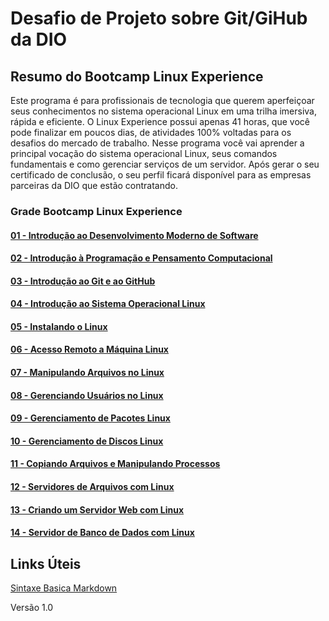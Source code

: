 # Desafio de Projeto sobre Git/GiHub da DIO

## Resumo do Bootcamp Linux Experience
Este programa é para profissionais de tecnologia que querem aperfeiçoar seus conhecimentos no sistema operacional Linux em uma trilha imersiva, rápida e eficiente. O Linux Experience possui apenas 41 horas, que você pode finalizar em poucos dias, de atividades 100% voltadas para os desafios do mercado de trabalho.   Nesse programa você vai aprender a principal vocação do sistema operacional Linux, seus comandos fundamentais e como gerenciar serviços de um servidor.  Após gerar o seu certificado de conclusão, o seu perfil ficará disponível para as empresas parceiras da DIO que estão contratando.

### Grade Bootcamp Linux Experience
#### [01 - Introdução ao Desenvolvimento Moderno de Software](https://github.com/rafacss/dio-desafio-github-primeiro-repositorio/blob/main/cursos/01%20-%20Introdu%C3%A7%C3%A3o%20ao%20Desenvolvimento%20Moderno%20de%20Software/README.md)
#### [02 - Introdução à Programação e Pensamento Computacional](https://github.com/rafacss/dio-desafio-github-primeiro-repositorio/blob/main/cursos/02%20-%20Introdu%C3%A7%C3%A3o%20%C3%A0%20Programa%C3%A7%C3%A3o%20e%20Pensamento%20Computacional/README.md)
#### [03 - Introdução ao Git e ao GitHub](https://github.com/rafacss/dio-desafio-github-primeiro-repositorio/blob/main/cursos/03%20-%20Introdu%C3%A7%C3%A3o%20ao%20Git%20e%20ao%20GitHub/README.md)
#### [04 - Introdução ao Sistema Operacional Linux](https://github.com/rafacss/dio-desafio-github-primeiro-repositorio/blob/main/cursos/04%20-%20Introdu%C3%A7%C3%A3o%20ao%20SIstema%20Operacional%20Linux/README.md)
#### [05 - Instalando o Linux](https://github.com/rafacss/dio-desafio-github-primeiro-repositorio/blob/main/cursos/05%20-%20Instalando%20o%20Linux/README.md)
#### [06 - Acesso Remoto a Máquina Linux](https://github.com/rafacss/dio-desafio-github-primeiro-repositorio/blob/main/cursos/06%20-%20Acesso%20Remoto%20a%20M%C3%A1quina%20Linux/README.md)
#### [07 - Manipulando Arquivos no Linux](https://github.com/rafacss/dio-desafio-github-primeiro-repositorio/blob/main/cursos/07%20-%20Manipulando%20Arquivos%20no%20Linux/README.md)
#### [08 - Gerenciando Usuários no Linux](https://github.com/rafacss/dio-desafio-github-primeiro-repositorio/blob/main/cursos/08%20-%20Gerenciando%20Usu%C3%A1rios%20no%20Linux/README.md)
#### [09 - Gerenciamento de Pacotes Linux](https://github.com/rafacss/dio-desafio-github-primeiro-repositorio/blob/main/cursos/09%20-%20Gerenciamento%20de%20Pacotes%20Linux/README.md)
#### [10 - Gerenciamento de Discos Linux](https://github.com/rafacss/dio-desafio-github-primeiro-repositorio/blob/main/cursos/10%20-%20Gerenciamento%20de%20Discos%20Linux/README.md)
#### [11 - Copiando Arquivos e Manipulando Processos](https://github.com/rafacss/dio-desafio-github-primeiro-repositorio/blob/main/cursos/11%20-%20Copiando%20Arquivos%20e%20Manipulando%20Processos/README.md)
#### [12 - Servidores de Arquivos com Linux](https://github.com/rafacss/dio-desafio-github-primeiro-repositorio/blob/main/cursos/12%20-%20Servidores%20de%20Arquivos%20com%20Linux/README.md)
#### [13 - Criando um Servidor Web com Linux](https://github.com/rafacss/dio-desafio-github-primeiro-repositorio/blob/main/cursos/13%20-%20Criando%20um%20Servidor%20Web%20com%20Linux/README.md)
#### [14 - Servidor de Banco de Dados com Linux](https://github.com/rafacss/dio-desafio-github-primeiro-repositorio/blob/main/cursos/14%20-%20Servidor%20de%20Banco%20de%20Dados%20com%20Linux/README.md)

## Links Úteis
[Sintaxe Basica Markdown](https://www.markdownguide.org/basic-syntax/)

Versão 1.0
